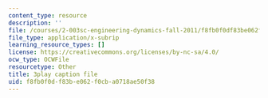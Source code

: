 ```yaml
---
content_type: resource
description: ''
file: /courses/2-003sc-engineering-dynamics-fall-2011/f8fb0f0df83be062f0cba0718ae50f38_OxcCPTc_bXw.srt
file_type: application/x-subrip
learning_resource_types: []
license: https://creativecommons.org/licenses/by-nc-sa/4.0/
ocw_type: OCWFile
resourcetype: Other
title: 3play caption file
uid: f8fb0f0d-f83b-e062-f0cb-a0718ae50f38
---
```

